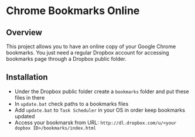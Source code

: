 Chrome Bookmarks Online
=======================

Overview
--------

This project allows you to have an online copy of your Google Chrome bookmarks.
You just need a regular Dropbox account for accessing bookmarks page through a Dropbox public folder.

Installation
------------

* Under the Dropbox public folder create a `bookmarks` folder and put these files in there
* In `update.bat` check paths to a bookmarks files
* Add `update.bat` to `Task Scheduler` in your OS in order keep bookmarks updated
* Access your bookmarsk from URL: `http://dl.dropbox.com/u/<your dopbox ID>/bookmarks/index.html`